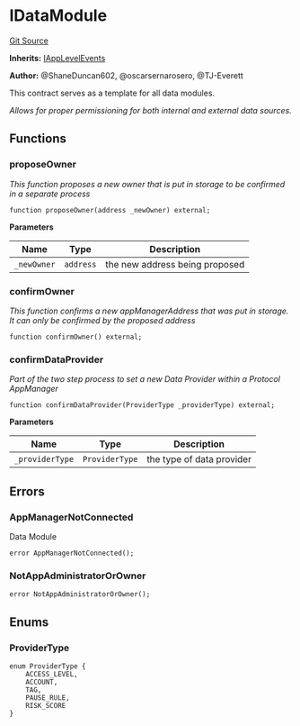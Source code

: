 # IDataModule
[Git Source](https://github.com/thrackle-io/tron/blob/3af53b224777c5c1f4e2e734b7757bd798236667/src/client/application/data/IDataModule.sol)

**Inherits:**
[IAppLevelEvents](/src/common/IEvents.sol/interface.IAppLevelEvents.md)

**Author:**
@ShaneDuncan602, @oscarsernarosero, @TJ-Everett

This contract serves as a template for all data modules.

*Allows for proper permissioning for both internal and external data sources.*


## Functions
### proposeOwner

*This function proposes a new owner that is put in storage to be confirmed in a separate process*


```solidity
function proposeOwner(address _newOwner) external;
```
**Parameters**

|Name|Type|Description|
|----|----|-----------|
|`_newOwner`|`address`|the new address being proposed|


### confirmOwner

*This function confirms a new appManagerAddress that was put in storage. It can only be confirmed by the proposed address*


```solidity
function confirmOwner() external;
```

### confirmDataProvider

*Part of the two step process to set a new Data Provider within a Protocol AppManager*


```solidity
function confirmDataProvider(ProviderType _providerType) external;
```
**Parameters**

|Name|Type|Description|
|----|----|-----------|
|`_providerType`|`ProviderType`|the type of data provider|


## Errors
### AppManagerNotConnected
Data Module


```solidity
error AppManagerNotConnected();
```

### NotAppAdministratorOrOwner

```solidity
error NotAppAdministratorOrOwner();
```

## Enums
### ProviderType

```solidity
enum ProviderType {
    ACCESS_LEVEL,
    ACCOUNT,
    TAG,
    PAUSE_RULE,
    RISK_SCORE
}
```

